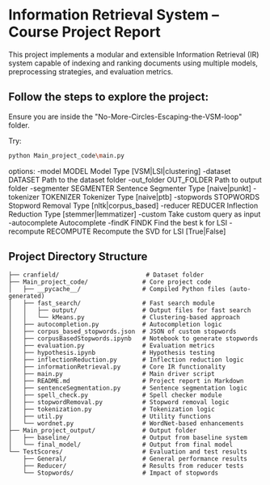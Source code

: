 # Information Retrieval System – Course Project Report

This project implements a modular and extensible Information Retrieval (IR) system capable of indexing and ranking documents using multiple models, preprocessing strategies, and evaluation metrics.

## Follow the steps to explore the project:

Ensure you are inside the "No-More-Circles-Escaping-the-VSM-loop" folder.

Try:
```bash
python Main_project_code\main.py 
```
options:
-model MODEL          Model Type [VSM|LSI|clustering]
-dataset DATASET      Path to the dataset folder
-out_folder OUT_FOLDER    Path to output folder
-segmenter SEGMENTER  Sentence Segmenter Type [naive|punkt]
-tokenizer TOKENIZER  Tokenizer Type [naive|ptb]
-stopwords STOPWORDS  Stopword Removal Type [nltk|corpus_based]
-reducer REDUCER      Inflection Reduction Type [stemmer|lemmatizer]
-custom               Take custom query as input
-autocomplete         Autocomplete
-findK FINDK          Find the best k for LSI
-recompute RECOMPUTE  Recompute the SVD for LSI [True|False]

##  Project Directory Structure

```
├── cranfield/                        # Dataset folder
├── Main_project_code/               # Core project code
│   ├── __pycache__/                 # Compiled Python files (auto-generated)
│   ├── fast_search/                 # Fast search module
│   │   ├── output/                  # Output files for fast search
│   │   └── kMeans.py                # Clustering-based approach
│   ├── autocompletion.py            # Autocompletion logic
│   ├── corpus_based_stopwords.json  # JSON of custom stopwords
│   ├── corpusBasedStopwords.ipynb   # Notebook to generate stopwords
│   ├── evaluation.py                # Evaluation metrics
│   ├── hypothesis.ipynb             # Hypothesis testing
│   ├── inflectionReduction.py       # Inflection reduction logic
│   ├── informationRetrieval.py      # Core IR functionality
│   ├── main.py                      # Main driver script
│   ├── README.md                    # Project report in Markdown
│   ├── sentenceSegmentation.py      # Sentence segmentation logic
│   ├── spell_check.py               # Spell checker module
│   ├── stopwordRemoval.py           # Stopword removal logic
│   ├── tokenization.py              # Tokenization logic
│   ├── util.py                      # Utility functions
│   └── wordnet.py                   # WordNet-based enhancements
├── Main_project_output/             # Output folder
│   ├── baseline/                    # Output from baseline system
│   └── final_model/                 # Output from final model
└── TestScores/                      # Evaluation and test results
    ├── General/                     # General performance results
    ├── Reducer/                     # Results from reducer tests
    └── Stopwords/                   # Impact of stopwords
```
